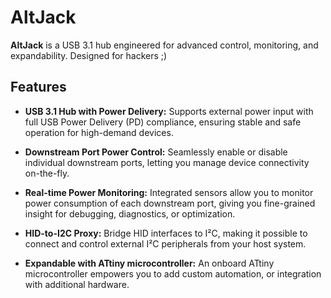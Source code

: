 # AltJack

**AltJack** is a USB 3.1 hub engineered for advanced control, monitoring, and expandability. Designed for hackers ;)

## Features

- **USB 3.1 Hub with Power Delivery:**
  Supports external power input with full USB Power Delivery (PD) compliance, ensuring stable and safe operation for high-demand devices.

- **Downstream Port Power Control:**
  Seamlessly enable or disable individual downstream ports, letting you manage device connectivity on-the-fly.

- **Real-time Power Monitoring:**
  Integrated sensors allow you to monitor power consumption of each downstream port, giving you fine-grained insight for debugging, diagnostics, or optimization.

- **HID-to-I2C Proxy:**
  Bridge HID interfaces to I²C, making it possible to connect and control external I²C peripherals from your host system.

- **Expandable with ATtiny microcontroller:**
  An onboard ATtiny microcontroller empowers you to add custom automation, or integration with additional hardware.

